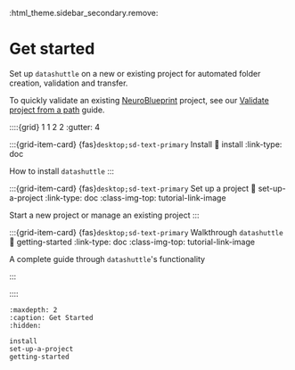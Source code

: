 :html_theme.sidebar_secondary.remove:

# Get started

Set up `datashuttle` on a new or existing project for automated folder creation, validation and transfer.

To quickly validate an existing [NeuroBlueprint](https://neuroblueprint.neuroinformatics.dev/latest/index.html)
project, see our [Validate project from  a path](quick-validate-project) guide.

::::{grid} 1 1 2 2
:gutter: 4

:::{grid-item-card} {fas}`desktop;sd-text-primary` Install
:link: install
:link-type: doc

How to install ``datashuttle``
:::

:::{grid-item-card} {fas}`desktop;sd-text-primary` Set up a project
:link: set-up-a-project
:link-type: doc
:class-img-top: tutorial-link-image

Start a new project or manage an existing project
:::

:::{grid-item-card} {fas}`desktop;sd-text-primary` Walkthrough ``datashuttle``
:link: getting-started
:link-type: doc
:class-img-top: tutorial-link-image

A complete guide through ``datashuttle``'s functionality

:::

::::

```{toctree}
:maxdepth: 2
:caption: Get Started
:hidden:

install
set-up-a-project
getting-started
```
